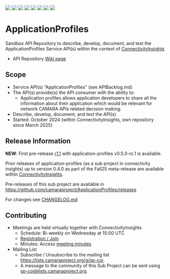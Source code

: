 <a href="https://github.com/camaraproject/ApplicationProfiles/commits/" title="Last Commit"><img src="https://img.shields.io/github/last-commit/camaraproject/ApplicationProfiles?style=plastic"></a>
<a href="https://github.com/camaraproject/ApplicationProfiles/issues" title="Open Issues"><img src="https://img.shields.io/github/issues/camaraproject/ApplicationProfiles?style=plastic"></a>
<a href="https://github.com/camaraproject/ApplicationProfiles/pulls" title="Open Pull Requests"><img src="https://img.shields.io/github/issues-pr/camaraproject/ApplicationProfiles?style=plastic"></a>
<a href="https://github.com/camaraproject/ApplicationProfiles/graphs/contributors" title="Contributors"><img src="https://img.shields.io/github/contributors/camaraproject/ApplicationProfiles?style=plastic"></a>
<a href="https://github.com/camaraproject/ApplicationProfiles" title="Repo Size"><img src="https://img.shields.io/github/repo-size/camaraproject/ApplicationProfiles?style=plastic"></a>
<a href="https://github.com/camaraproject/ApplicationProfiles/blob/main/LICENSE" title="License"><img src="https://img.shields.io/badge/License-Apache%202.0-green.svg?style=plastic"></a>
<a href="https://github.com/camaraproject/ApplicationProfiles/releases/latest" title="Latest Release"><img src="https://img.shields.io/github/release/camaraproject/ApplicationProfiles?style=plastic"></a>
<a href="https://github.com/camaraproject/Governance/blob/main/ProjectStructureAndRoles.md" title="Sandbox API Repository"><img src="https://img.shields.io/badge/Sandbox%20API%20Repository-yellow?style=plastic"></a>

# ApplicationProfiles

Sandbox API Repository to describe, develop, document, and test the ApplicationProfiles Service API(s) within the context of [ConnectivityInsights](https://lf-camaraproject.atlassian.net/wiki/spaces/CAM/pages/14561833/ConnectivityInsights)

* API Repository [Wiki page](https://lf-camaraproject.atlassian.net/wiki/x/mgGaBQ)

## Scope

* Service API(s) “ApplicationProfiles” (see APIBacklog.md)
* The API(s) provide(s) the API consumer with the ability to:
  * Application profiles allows application developers to share all the information about their application which would be relevant for network CAMARA APIs related decision making.
* Describe, develop, document, and test the API(s)
* Started: October 2024 (within ConnectivityInsights, own repository since March 2025)
<!-- * Incubating stage since: §incubation date$ -->

## Release Information

**NEW**: First pre-release [r1.1](https://github.com/camaraproject/ApplicationProfiles/releases/tag/r1.1) with application-profiles v0.5.0-rc.1 is available.

Prior releases of application-profiles (as a sub project in connectivity insights) up to version 0.4.0 as part of the Fall25 meta-release are available within [ConnectivityInsights](https://github.com/camaraproject/ConnectivityInsights/releases).

<!-- Optional: an explicit listing of the latest (pre-)release with additional information, e.g. links to the API definitions -->
<!-- In addition use/uncomment one or multiple the following alternative options when becoming applicable -->
Pre-releases of this sub project are available in https://github.com/camaraproject/ApplicationProfiles/releases
<!-- The latest public release is available here: https://github.com/camaraproject/ApplicationProfiles/releases/latest -->
For changes see [CHANGELOG.md](https://github.com/camaraproject/ApplicationProfiles/blob/main/CHANGELOG.md)

## Contributing
* Meetings are held virtually together with ConnectivityInsights
    * Schedule: Bi-weekly on Wednesday at 15:00 UTC
    * [Registration / Join](https://zoom-lfx.platform.linuxfoundation.org/meeting/92345695827?password=35dff2b2-058d-44de-bd7e-67d08c9e9f9d)
    * Minutes: Access [meeting minutes](https://lf-camaraproject.atlassian.net/wiki/x/vzve)
* Mailing List
    <!-- Note: the $mailinglistname$ is either already existing (for API Repositories within a Sub Projects) or will be created by the CAMARA Admin Team. -->
    * Subscribe / Unsubscribe to the mailing list <https://lists.camaraproject.org/g/sp-coi>.
    * A message to the community of this Sub Project can be sent using <sp-coi@lists.camaraproject.org>.
